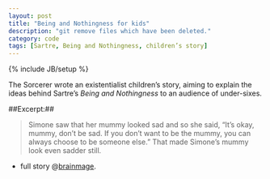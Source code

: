 ```yaml
---
layout: post
title: "Being and Nothingness for kids"
description: "git remove files which have been deleted."
category: code
tags: [Sartre, Being and Nothingness, children’s story]
---
```

{% include JB/setup %}


The Sorcerer wrote an existentialist children’s story, aiming to explain the ideas behind Sartre’s *Being and Nothingness* to an audience of under-sixes.

##Excerpt:##

>Simone saw that her mummy looked sad and so she said, “It’s okay, mummy, don’t be sad. If you don’t want to be the mummy, you can always choose to be someone else.” That made Simone’s mummy look even sadder still.


- full story @[brainmage](http://brainmage.co.uk/?page_id=415).

